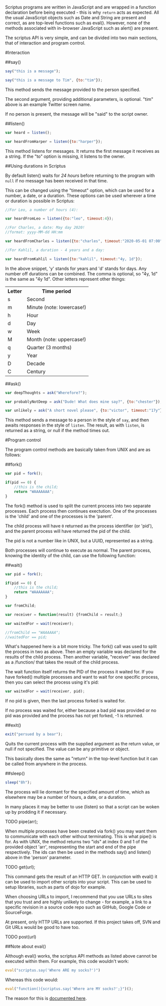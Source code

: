Scriptus programs are written in JavaScript and are wrapped in a function declaration before being executed - this is why `return` acts as expected. All the usual JavaScript objects such as Date and String are present and correct, as are top-level functions such as eval(). However, none of the methods associated with in-browser JavaScript such as alert() are present. 

The scriptus API is very simple, and can be divided into two main sections, that of interaction and program control.

#Interaction

##say()

```javascript
say("this is a message");

say("this is a message to Tim", {to:"tim"});

```

This method sends the message provided to the person specified.

The second argument, providing additional parameters, is optional. "tim" above is an example Twitter screen name.

If no person is present, the message will be "said" to the script owner.

##listen()

```javascript
var heard = listen();

var heardFromHarper = listen({to:"harper"});
```

This method listens for messages. It returns the first message it receives as a string. If the "to" option is missing, it listens to the owner.

##Using durations in Scriptus

By default listen() waits for *24 hours* before returning to the program with `null` if no message has been received in that time.

This can be changed using the "timeout" option, which can be used for a number, a date, or a duration. These options can be used wherever a time or duration is possible in Scriptus:

```javascript
//For Leo, a number of hours (4):

var heardFromLeo = listen({to:"leo", timeout:4}); 

//For Charles, a date: May day 2020!
//format: yyyy-MM-dd HH:mm

var heardFromCharles = listen({to:"charles", timeout:"2020-05-01 07:00"}); 

//For Kahlil, a duration - 4 years and a day:

var heardFromKahlil = listen({to:"kahlil", timeout:"4y, 1d"});
```

In the above snippet, 'y' stands for years and 'd' stands for days. Any number off durations can be combined. The comma is optional, so "4y, 1d" is the same as "4y 1d". Other letters represent other things:

<table>
    <tr>
        <th>Letter</th>
        <th>Time period</th>
    </tr>
    <tr><td>s</td><td>Second</td></tr>
    <tr><td>m</td><td>Minute (note: lowercase!)</td></tr>
    <tr><td>h</td><td>Hour</td></tr>
    <tr><td>d</td><td>Day</td></tr>
    <tr><td>w</td><td>Week</td></tr>
    <tr><td>M</td><td>Month (note: uppercase!)</td></tr>
    <tr><td>q</td><td>Quarter (3 months)</td></tr>
    <tr><td>y</td><td>Year</td></tr>
    <tr><td>D</td><td>Decade</td></tr>
    <tr><td>C</td><td>Century</td></tr>
</table>

##ask()

```javascript
var deepThoughts = ask("Wherefore?");

var probablyNotDeep = ask("Dude! What does mine say?", {to:"chester"});

var unlikely = ask("A short novel please", {to:"victor", timeout:"17y"});
```

This method sends a message to a person in the style of `say`, and then awaits responses in the style of `listen`. The result, as with `listen`, is returned as a string, or null if the method times out.

#Program control

The program control methods are basically taken from UNIX and are as follows:

##fork()

```javascript
var pid = fork();

if(pid == 0) {
	//this is the child;
	return "WAAAAAAA";
}
```

The fork() method is used to split the current process into two separate processes. Each process then continues exectution. One of the processes is the 'child' and one of the processes is the 'parent'.

The child process will have `0` returned as the process identifier (or 'pid'), and the parent process will have returned the pid of the child.

The pid is not a number like in UNIX, but a UUID, represented as a string.

Both processes will continue to execute as normal. The parent process, knowing the identity of the child, can use the following function:

##wait()

```javascript
var pid = fork();

if(pid == 0) {
	//this is the child;
	return "WAAAAAAA";
}

var fromChild;

var receiver = function(result) {fromChild = result;}

var waitedFor = wait(receiver);

//fromChild == "WAAAAAA";
//waitedFor == pid;
```

What's happened here is a bit more tricky. The fork() call was used to split the process in two as above. Then an empty variable was declared for the results of the child process. Then another variable, "receiver" was declared as a /function/ that takes the result of the child process.

The wait function itself returns the PID of the process it waited for. If you have forked() multiple processes and want to wait for one specific process, then you can select the process using it's pid:

```javascript
var waitedFor = wait(receiver, pid);
```

If no pid is given, then the last process forked is waited for.

If no process was waited for, either because a bad pid was provided or no pid was provided and the process has not yet forked, -1 is returned.

##exit()
```javascript
exit("persued by a bear");
```

Quits the current process with the supplied argument as the return value, or null if not specified. The value can be any primitive or object.

This basically does the same as "return" in the top-level function but it can be called from anywhere in the process.

##sleep()
```javascript
sleep("8h");
```

The process will lie dormant for the specified amount of time, which as elsewhere may be a number of hours, a date, or a duration.

In many places it may be better to use (listen) so that a script can be woken up by prodding it if necessary.

TODO pipe(arr);

When multiple processes have been created via fork() you may want them to communicate with each other without terminating. This is what pipe() is for. As with UNIX, the method returns two "ids" at index 0 and 1 of the provided object 'arr', respresenting the start and end of the pipe respectively. The ids can then be used in the methods say() and listen() above in the 'person' parameter.

TODO get(url);

This command gets the result of an HTTP GET. In conjunction with eval() it can be used to import other scripts into your script. This can be used to setup libraries, such as parts of dojo for example.

When choosing URLs to import, I recommend that you use URLs to sites that you trust and are highly unlikely to change - for example, a link to a specific revision in a source code repo such as GitHub, Google Code or SourceForge.

At present, only HTTP URLs are supported. If this project takes off, SVN and Git URLs would be good to have too.

TODO post(url)

##Note about eval()

Although eval() works, the scriptus API methods as listed above cannot be executed within them. For example, this code wouldn't work:

```javascript
eval("scriptus.say('Where ARE my socks?')")
```

Whereas this code would:

```javascript
eval("function(){scriptus.say('Where are MY socks?';}")();
```

The reason for this is [documented here](http://mxr.mozilla.org/mozilla/source/js/rhino/testsrc/org/mozilla/javascript/tests/ContinuationsApiTest.java#203).
